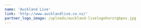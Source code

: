 ```yaml
---
name: 'Auckland Live'
link: 'http://www.aucklandlive.co.nz/'
partner_logo_image: /uploads/auckland-livelogohorzrgbpos.jpg
---
```

